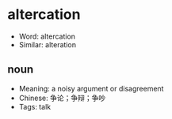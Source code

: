 # altercation

- Word: altercation
- Similar: alteration

## noun

- Meaning: a noisy argument or disagreement
- Chinese: 争论；争辩；争吵
- Tags: talk

